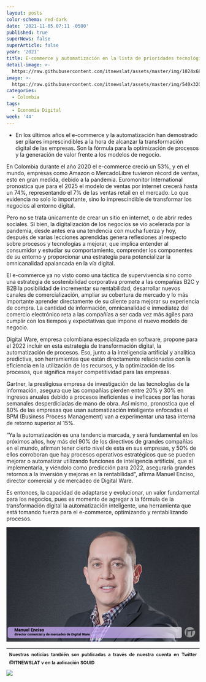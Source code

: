```yaml
---
layout: posts
color-schema: red-dark
date: '2021-11-05 07:11 -0500'
published: true
superNews: false
superArticle: false
year: '2021'
title: E-commerce y automatización en la lista de prioridades tecnológicas para 2022
detail-image: >-
  https://raw.githubusercontent.com/itnewslat/assets/master/img/1024x680/Manuel-Enciso-g.jpg
image: >-
  https://raw.githubusercontent.com/itnewslat/assets/master/img/540x320/Manuel-Enciso-p.jpg
categories:
  - Colombia
tags:
  - Economía Digital
week: '44'
---
```

- En los últimos años el e-commerce y la automatización han demostrado ser pilares imprescindibles a la hora de alcanzar la transformación digital de las empresas. Son la fórmula para la optimización de procesos y la generación de valor frente a los modelos de negocio.

En Colombia durante el año 2020 el e-commerce creció un 53%, y en el mundo, empresas como Amazon o MercadoLibre tuvieron récord de ventas, esto en gran medida, debido a la pandemia. Euromonitor International pronostica que para el 2025 el modelo de ventas por internet crecerá hasta un 74%, representando el 7% de las ventas retail en el mercado. Lo que evidencia no solo lo importante, sino lo imprescindible de transformar los negocios al entorno digital.

Pero no se trata únicamente de crear un sitio en internet, o de abrir redes sociales. Si bien, la digitalización de los negocios se vio acelerada por la pandemia, desde antes era una tendencia con mucha fuerza y hoy, después de varias lecciones aprendidas genera reflexiones al respecto sobre procesos y tecnologías a mejorar, que implica entender al consumidor y estudiar su comportamiento, comprender los componentes de su entorno y proporcionar una estrategia para potencializar la omnicanalidad apalancada en la vía digital.

El e-commerce ya no visto como una táctica de supervivencia sino como una estrategia de sostenibilidad corporativa promete a las compañías B2C y B2B la posibilidad de incrementar su rentabilidad, desarrollar nuevos canales de comercialización, ampliar su cobertura de mercado y lo más importante aprender directamente de su cliente para mejorar su experiencia de compra. La cantidad de información, omnicanalidad e inmediatez del comercio electrónico reta a las compañías a ser cada vez más ágiles para cumplir con los tiempos y expectativas que impone el nuevo modelo de negocio.

Digital Ware, empresa colombiana especializada en software, propone para el 2022 incluir en esta estrategia de transformación digital, la automatización de procesos. Eso, junto a la inteligencia artificial y analítica predictiva, son herramientas que están directamente relacionadas con la eficiencia en la utilización de los recursos, y la optimización de los procesos, que significa mayor competitividad para las empresas.

Gartner, la prestigiosa empresa de investigación de las tecnologías de la información, asegura que las compañías pierden entre 20% y 30% en ingresos anuales debido a procesos ineficientes e ineficaces por las horas semanales desperdiciadas de mano de obra. Así mismo, pronostica que el 80% de las empresas que usan automatización inteligente enfocadas el BPM (Business Process Management) van a experimentar una tasa interna de retorno superior al 15%.

“Ya la automatización es una tendencia marcada, y será fundamental en los próximos años, hoy más del 90% de los directivos de grandes compañías en el mundo, afirman tener cierto nivel de esta en sus empresas, y 50% de ellos corroboran que hay procesos operativos estratégicos que se pueden mejorar o automatizar utilizando funciones de inteligencia artificial, que al implementarla, y viéndolo como predicción para 2022, aseguraría grandes retornos a la inversión y mejoras en la rentabilidad”, afirma Manuel Enciso, director comercial y de mercadeo de Digital Ware.

Es entonces, la capacidad de adaptarse y evolucionar, un valor fundamental para los negocios, pues es momento de agregar a la fórmula de la transformación digital la automatización inteligente, una herramienta que está tomando fuerza para el e-commerce, optimizando y rentabilizando procesos. 

![](https://raw.githubusercontent.com/itnewslat/assets/master/img/540x320/Manuel-Enciso-p.jpg)

<table style="height: 42px;" width="569">
<tbody>
<tr>
<td style="text-align: justify;"><sub><strong>Nuestras noticias también son publicadas a través de nuestra cuenta en Twitter <a href="https://twitter.com/itnewslat?lang=es">@ITNEWSLAT</a> y en la aplicación <a href="https://squidapp.co/en/">SQUID</a></strong></sub></td>
</tr>
</tbody>
</table>

<img src="https://tracker.metricool.com/c3po.jpg?hash=56f88a41e39ab42c063cc51676587a04"/>